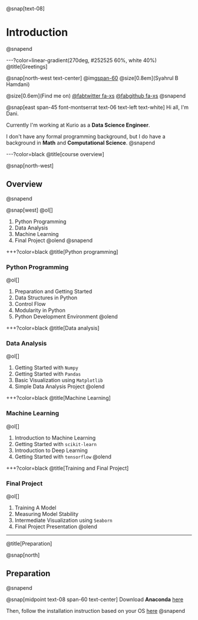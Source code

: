 @snap[text-08]
# Introduction
@snapend

---?color=linear-gradient(270deg, #252525 60%, white 40%)
@title[Greetings]

@snap[north-west text-center]
@img[span-60](assets/img/me.png)
@size[0.8em](Syahrul B Hamdani)

@size[0.6em](Find me on)
<a href="https://twitter.com/sbhamdani">@fab[twitter fa-xs](@size[0.7em](sbhamdani))</a>
<a href="https://github.com/syahrulhamdani">@fab[github fa-xs](@size[0.7em](syahrulhamdani))</a>
@snapend

@snap[east span-45 font-montserrat text-06 text-left text-white]
Hi all, I'm Dani.

Currently I'm working at Kurio as a **Data Science Engineer**.

I don't have any formal programming background, but I do have a background in **Math** and **Computational Science**.
@snapend

---?color=black
@title[course overview]

@snap[north-west]
## Overview
@snapend

@snap[west]
@ol[]
1. Python Programming
2. Data Analysis
3. Machine Learning
4. Final Project
@olend
@snapend

+++?color=black
@title[Python programming]

### Python Programming

@ol[]
1. Preparation and Getting Started
2. Data Structures in Python
3. Control Flow
4. Modularity in Python
5. Python Development Environment
@olend

+++?color=black
@title[Data analysis]

### Data Analysis

@ol[]
1. Getting Started with `Numpy`
2. Getting Started with `Pandas`
3. Basic Visualization using `Matplotlib`
4. Simple Data Analysis Project
@olend

+++?color=black
@title[Machine Learning]

### Machine Learning

@ol[]
1. Introduction to Machine Learning
2. Getting Started with `scikit-learn`
3. Introduction to Deep Learning
4. Getting Started with `tensorflow`
@olend

+++?color=black
@title[Training and Final Project]

### Final Project

@ol[]
1. Training A Model
2. Measuring Model Stability
3. Intermediate Visualization using `Seaborn`
4. Final Project Presentation
@olend

---
@title[Preparation]

@snap[north]
## Preparation
@snapend

@snap[midpoint text-08 span-60 text-center]
Download **Anaconda** [here](https://www.anaconda.com/distribution/)

Then, follow the installation instruction based on your OS [here](https://docs.anaconda.com/anaconda/install/)
@snapend



